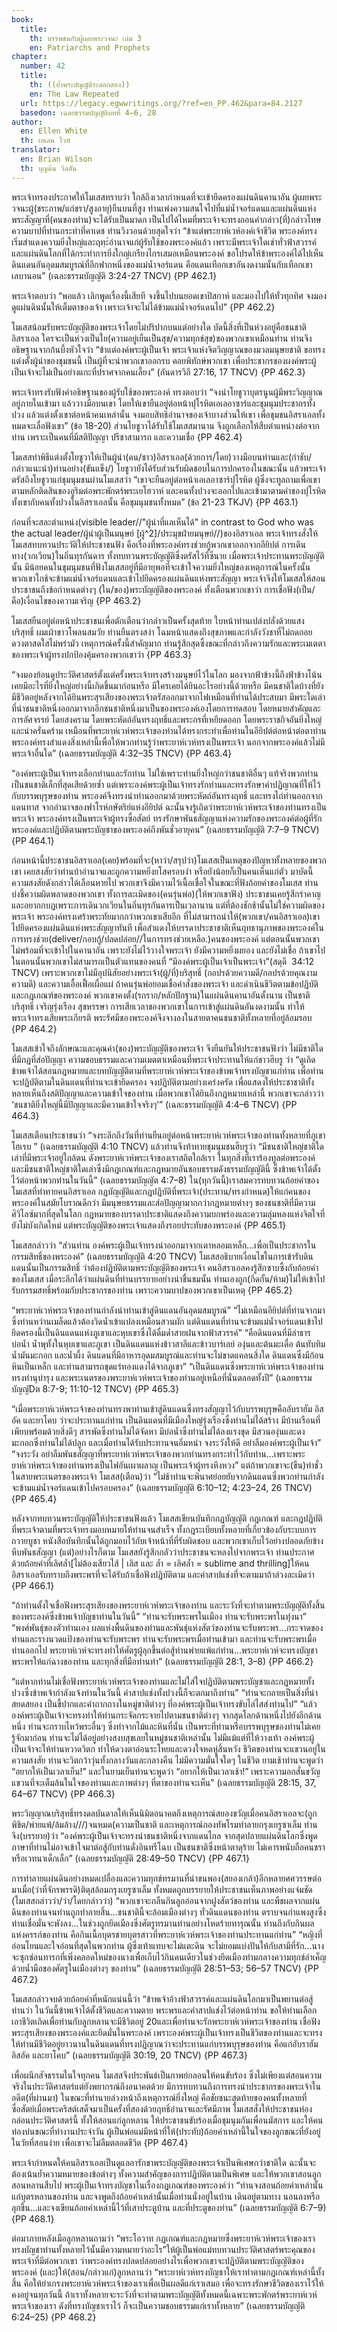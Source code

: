 ```yaml
---
book:
  title:
    th: บรรพชนกับผู้เผยพระวจนะ เล่ม 3
    en: Patriarchs and Prophets
chapter:
  number: 42
  title:
    th: ((ย้ำพระบัญญัติระลอกสอง))
    en: The Law Repeated
  url: https://legacy.egwwritings.org/?ref=en_PP.462&para=84.2127
  basedon: เฉลยธรรมบัญญัติบทที่ 4–6, 28
author:
  en: Ellen White
  th: เอเลน ไวท์
translator:
  en: Brian Wilson
  th: บุญต้น วิลสัน
---
```


พระเจ้าทรองประกาศให้โมเสสทราบว่า ใกล้ถึงเวลากำหนดที่จะเข้ายึดครองแผ่นดินคานาอัน ผู้เผยพระวจนะผู้(ชระภาพ/แก่ชรา/สูงอายุ)ยืนบนที่สูง ท่านเพ่งความสนใจไปที่แม่น้ำจอร์แดนและแผ่นดินแห่งพระสัญญาที่(คนของท่าน)จะได้รับเป็นมาดก เป็นไปได้ไหมที่พระเจ้าจะทรงถอนคำกล่าว(ที่)กล่าวโทษความบาปที่ท่านกระทำที่คาเดช  ท่านวิงวอนด้วยสุดใจว่า “ข้าแต่พระยาห์เวห์องค์เจ้าชีวิต พระองค์ทรงเริ่มสำแดงความยิ่งใหญ่และฤทฺะ์อำนาจแก่ผู้รับใช้ของพระองค์แล้ว เพราะมีพระเจ้าใดเช่าทั่วฟ้าสวรรค์และแผ่นดินโลกที่ได้กระทำการยิ่งใกญ่เกรียงไกรเสมอเหมือนพระองค์ ขอโปรดให้ข้าพระองค์ได้ไปเห็นดินแดนอันอุดมสมบูรณ์ที่อีกฟากหนึ่งของแม่น้ำจอร์แดน คือแดนเทือกเขาอันงดงามนั้นกับเทือกเขาเลบานอน” (เฉละธรรมบัญญัติ 3:24-27 TNCV) {PP 462.1}

พระเจ้าตอบว่า “พอแล้ว เลิกพูดเรื่องนี้เสียที จงขึ้นไปบนยอดเขาปิสกาห์ และมองไปให้ทั่วทุกทิศ จงมองดูแผ่นดินนั้นให้เต็มตาของเจ้า เพราะเจ้าจะไม่ได้ข้ามแม่น้ำจอร์แดนไป” {PP 462.2}

โมเสสน้อมรับพระบัญญัติของพระเจ้าโดยไม่ปริปากบนแต่อย่างใด บัดนี้สิ่งที่เป็นห่วงอยู่คือชนชาติอิสราเอล ใครจะเป็นห่วงเป็นใย(ความอยู่เย็นเป็นสุข/ความทุกข์สุข)ของพวกเขาเหมือนท่าน ท่านจึงอธิษฐานจากก้นบึ้งหัวใจว่า “ข้าแต่องค์พระผู้เป็นเจ้า พระเจ้าแห่งจิตวิญญาณของมวลมนุษยชาติ ขอทรงแต่งตั้งผู้นำของชุมชนนี้ เป็นผู้ที่จะนำพวกเขาออกรบ คอยพิทักษ์พวกเขา เพื่อประชากรของผงค์พระผู้เป็นเจ้าจะไม่เป็นอย่างแกะที่ปราศจากคนเลี้ยง” (กันดารวิถี 27:16, 17 TNCV) {PP 462.3}

พระเจ้าทรงรับฟังคำอธิษฐานของผู้รับใช้ของพระองค์ ทรงตอบว่า “จงนำโยชูวาบุตรนูนผู้มีพระวิญญาณอยู่ภายในเข้ามา แล้ววางมือบนเขา โดยให้เขายืนอยู่ต่อหน้าปุโรหิตเอเลอาซาร์และชุมนุมประชากรทั้งปวง แล้วแต่งตั้งเขาต่อหน้าคนเหล่านั้น จงมอบสิทธิอำนาจของเจ้าบางส่วนให้เขา เพื่อชุมชนอิสราเอลทั้งหมดจะเลื่อฟังเขา” (ข้อ 18-20) ส่วนโยชูวาได้รับใช้โมเสสมานาน จึงถูกเลือกให้สืบตำแหน่างต่อจากท่าน เพราะเป็นคนที่มีสติปัญญา ปรีชาสามารถ และความเชื่อ {PP 462.4}

โมเสสทำพิธีแต่งตั้งโยชูวาให้เป็นผู้นำ(คน/ชาว)อิสราเอล(ด้วยการ/โดย)วางมือบนท่านและ(กำชับ/กล่าวแนะนำ)ท่านอย่าง(ขันแข็ง/)  โยชูวายังได้รับส่วนรับผิดชอบในการปกครองในขณะนั้น แล้วพระเจ้าตรัสถึงโยชูวาแก่ชุมนุมชนผ่านโมเสสว่า “เขาจะยืนอยู่ต่อหน้าเอเลอาซาร์ปุโรหิต ผู้ซึ่งจะทูลถามเพื่อเขาตามหลักติดสินของอูริมต่อพระพักตร์พระเยโฮวาห์ และคนทั้งปวงจะออกไปและเข้ามาตามคำของปุโรหิต ทั้งเขากับคนทั้งปวงในอิสราเอลนั้น คือชุมนุมชนทั้งหมด” (ข้อ 21-23 TKJV) {PP 463.1}

ก่อนที่จะสละตำแหน่ง(visible leader//"ผู้นำที่แลเห็นได้" in contrast to God who was the actual leader/ผู้นำผู้เป็นมนุษย์ [ผู้^2]/ประมุขฝ่ายมนุษย์//)ของอิสราเอล พระเจ้าทรงสั่งให้โมเสสทบทวนประวัติให้ประชาชนฟัง คือเรื่องที่พระองค์ทรงช่วยกู้พวกเขาออกจากอียิปต์ การเดินทาง(วกเวียน)ในถิ่นทุรกันดาร ทั้งทบทวนพระบัญญัติซึ่งตรัสไว้ที่ซีนาย เมื่อพระเจ้าประทานพระบัญญัตินั้น มีน้อยคนในชุมนุมชนที่ฟังโมเสสอยู่ที่มีอายุพอที่จะเข้าใจความยิ่งใหญ่ของเหตุการณ์ในครั้งนั้น พวกเขาใกช้จะข้ามแม่น้ำจอร์แดนและเข้าไปยึดครองแผ่นดินแห่งพระสัญญา พระเจ้าจึงให้โมเสสให้สอนประชาชนถึงข้อกำหนดต่างๆ (ใน/ของ)พระบัญญัติของพระองค์ ทั้งเตือนพวกเขาว่า การเชื่อฟัง(เป็น/คือ)เงื่อนไขของความเจริญ  {PP 463.2}

โมเสสยืนอยู่ต่อหน้าประชาชนเพื่อตักเตือนว่ากล่าวเป็นครั้งสุดท้าย ใบหน้าท่านเปล่งปลั่งด้วยแสงบริสุทธิ์ ผมเผ้าขาวโพลนสมวัย ท่านยืนตรงสง่า โฉมหน้าแสดงถึงสุขภาพและกำลังวังชาที่ไม่ถดถอย ดวงตาสดใสไม่พร่ามัว เหตุการณ์ครั้งนี้สำคัญมาก ท่านรู้สึกสุดซึ้งขณะที่กล่าวถึงความรักและพระเมเตตาของพระเจ้าผู้ทรงปกป้องคุ้มครองพวกเขาว่า {PP 463.3}

“จงมองย้อนดูประวัติศาสตร์ตั้งแต่ครั้งพระเจ้าทรงสร้างมนุษย์ไว้ในโลก มองจากฟ้าข้างนี้ถึงฟ้าข้างโน้น เคยมีอะไรที่ยิ่งใหญ่อย่างนี้เกิดขึ้นมาก่อนหรือ มีใครเคยได้ยินอะไรอย่างนี้ด้วยหรือ มีคนชาติใดบ้างที่ยังมีชีวิตอยู่หลังจากได้ยินพระสุรเสียงของพระเจ้าตรัสออกมาจากไฟเหมือนที่ท่านได้ประสบมา มีพระใดเล่าที่นำชนชาติหนึ่งออกมาจากอีกชนชาติหนึ่งมาเป็นของพระองค์เองโดยการทดสอบ โดยหมายสำคัญและการอัศจรรย์ โดยสงคราม โดยพระหัตถ์อันทรงฤทธิ์และพระกรที่เหยียดออก โดยพระราชกิจอันยิ่งใหญ่และน่าครั่นคร้าม เหมือนที่พระยาห์เวห์พระเจ้าของท่านได้ทรงกระทำเพื่อท่านในอียิปต์ต่อหน้าต่อตาท่าน พระองค์ทรงสำแดงสิ่งเหล่านี้เพื่อให้พวกท่านรู้ว่าพระยาห์เวห์ทรงเป็นพระเจ้า นอกจากพระองค์แล้วไม่มีพระเจ้าอื่นใด” (เฉลยธรรมบัญญัติ 4:32–35 TNCV) {PP 463.4}

“องค์พระผู้เป็นเจ้าทรงเลือกท่านและรักท่าน ไม่ใช่เพราะท่านยิ่งใหญ่กว่าชนชาติอื่นๆ แท้จริงพวกท่านเป็นชนชาติเล็กที่สุดเสียด้วยซ้ำ แต่เพราะองค์พระผู้เป็นเจ้าทรงรักท่านและทรงรักษาคำปฏิญาณที่ให้ไว้กับบรรพบุรุษของท่าน พระองค์จึงทรงนำท่านออกมาด้วยพระหัตถ์อันทรงฤทธิ์ และทรงไถ่ท่านออกจากแดนทาส จากอำนาจของฟาโรห์กษัตริย์แห่งอียิปต์ ฉะนั้นจงรู้เถิดว่าพระยาห์เวห์พระเจ้าของท่านทรงเป็นพระเจ้า พระองค์ทรงเป็นพระเจ้าผู้ทรงซื่อสัตย์ ทรงรักษาพันธสัญญาแห่งความรักของพระองค์ต่อผู้ที่รักพระองค์และปฏิบัติตามพระบัญชาของพระองค์ถึงพันชั่วอายุคน” (เฉลยธรรมบัญญัติ 7:7–9 TNCV) {PP 464.1}

ก่อนหน้านี้ประชาชนอิสราเอล(เคย)พร้อมที่จะ(หาว่า/สรุปว่า)โมเสสเป็นเหตุของปัญหาทั้งหลายของพวกเขา เคยสงสัยว่าท่านบ้าอำนาจและถูกความหยิ่งยโสครอบงำ หรือยังน้อยก็เป็นคนเห็นแก่ตัว มาบัดนี้ความสงสัยดังกล่าวได้เลือนหายไป พวกเขาจึงมีความไว้เนื้อเชื่อใจในขณะที่ฟังถ้อยคำของโมเสส ท่านบ่งชี้ความผิดพลาดของพวกเขา ทั้งการละเมิดของ(คนรุ่นพ่อ)(ให้พวกเขาฟัง) ประชาชนเคยรู้สึกรำคาญและอยากกบฏเพราะการเดินวกเวียนในถิ่นทุรกันดารเป็นเวลานาน แต่ที่ต้องชักช้านั้นไม่ใช่ความผิดของพระเจ้า พระองค์ทรงเศร้าพระทัยมากกว่าพวกเขาเสียอีก ที่ไม่สามารถนำให้(พวกเขา/คนอิสราเอล)เขาไปยึดครองแผ่นดินแห่งพระสัญญาทันที เพื่อสำแดงให้บรรดาประชาชาติเห็นฤทธานุภาพของพระองค์ในการทรงช่วย(deliver/กอบกู้/ปลดปล่อย//ในการทรงช่วยเหลือ.)คนของพระองค์ แต่ตอนนั้นพวกเขาไม่พร้อมที่จะเข้าไปในคานาอัน เพราะยังไม่ไว้วางใจพระเจ้า ยังมีความหยิ่งผยอง และยังไม่เชื่อ ถ้าเขาไปในตอนนั้นพวกเขาไม่สามารถเป็นตัวแทนของคนที่ “มีองค์พระผู้เป็นเจ้าเป็นพระเจ้า”(สดุดี  34:12 TNCV) เพราะพวกเขาไม่มีอุปนิสัยอย่างพระเจ้า(ผู้/ที่)บริสุทธิ์ (กอปรด้วยความดี/กอปรด้วยคุณงามความดี) และความเอื้อเฟื้อเผื่อแผ่ ถ้าคนรุ่นพ่อยอมเชื่อคำสั่งของพระเจ้า และดำเนินชีวิตตามข้อปฏิบัติและกฎเกณฑ์ของพระองค์ พวกเขาคงตั้ง(รกราก/หลักปักฐาน)ในแผ่นดินคานาอันตั้งนาน เป็นชาติบริสุทธิ์ เจริญรุ่งเรือง สุขหรรษา การเสียเวลาของพวกเขาในการเข้าสู่แผ่นดินอันงดงามนั้น ทำให้พระเจ้าทรงเสียพระเกียรติ พระรัศมีของพระองค์จึงจางลงในสายตาคนชนชาติทั้งหลายที่อยู่ล้อมรอบ {PP 464.2}

โมเสสเข้าใจถึงลักษณะและคุณค่า(ของ)พระบัญญัติของพระเจ้า จึงยืนยันให้ประชาชนฟังว่า ไม่มีชาติใดที่มีกฏที่ส่อปัญญา ความชอบธรรมและความเมตตาเหมือนที่พระเจ้าประทานให้แก่ชาวฮีบรู ว่า “ดูเถิด ข้าพเจ้าได้สอนกฎหมายและบทบัญญัติตามที่พระยาห์เวห์พระเจ้าของข้าพเจ้าทรงบัญชาแก่ท่าน เพื่อท่านจะปฏิบัติตามในดินแดนที่ท่านจะเข้ายึดครอง จงปฏิบัติตามอย่างเคร่งครัด เพื่อแสดงให้ประชาชาติทั้งหลายเห็นถึงสติปัญญาและความเข้าใจของท่าน เมื่อพวกเขาได้ยินถึงกฎหมายเหล่านี้ พวกเขาจะกล่าวว่า ‘ชนชาติยิ่งใหญ่นี้มีปัญญาและมีความเข้าใจจริงๆ’” (เฉละธรรมบัญญัติ 4:4–6 TNCV) {PP 464.3}

โมเสสเตือนประชาชนว่า “จงระลึกถึงวันที่ท่านยืนอยู่ต่อหน้าพระยาห์เวห์พระเจ้าของท่านทั้งหลายที่ภูเขาโฮเรบ ” (เฉลยธรรมบัญญัติ 4:10 TNCV) แล้วท่านจึงท้าทายชุมนุมชนฮีบรูว่า “มีชนชาติใหญ่ชาติใดเล่าที่มีพระเจ้าอยู่ใกล้ตน ดังพระยาห์เวห์พระเจ้าของเราสถิตใกล้เรา ในทุกสิ่งที่เราร้องทูลต่อพระองค์ และมีชนชาติใหญ่ชาติใดเล่าซึ่งมีกฎเกณฑ์และกฎหมายอันชอบธรรมดังธรรมบัญญัตินี้ ซึ่งข้าพเจ้าได้ตั้งไว้ต่อหน้าพวกท่านในวันนี้” (เฉลยธรรมบัญญัต 4:7–8) ใน(ทุกวันนี้)เราสมควรทบทวนถ้อยคำของโมเสสที่ท่าทายคนอิสราเอล กฎบัญญัติและกฎปฏิบัติที่พระเจ้า(ประทาน/ทรงกำหนด)ให้แก่คนของพระองค์ในสมัยโบราณดีกว่า มีมนุษยธรรมและส่อปัญญามากกว่ากฎหมายต่างๆ ของชนชาติที่มีความศิวิไลซ์มากที่สุดในโลก กฎหมายของบรรดาประชาติแสดงถึงความบกพร่องและความลุ่มหลงแห่งจิตใจที่ยังไม่บังเกิดใหม่ แต่พระบัญญัติของพระเจ้าแสดงถึงรอยประทับของพระองค์ {PP 465.1}

โมเสสกล่าวว่า “ส่วนท่าน องค์พระผู้เป็นเจ้าทรงนำออกมาจากเตาหลอมเหล็ก...เพื่อเป็นประชากรในกรรมสิทธิ์ของพระองค์” (เฉลยธรรมบัญญัติ 4:20 TNCV) โมเสสอธิบายเงื่อนไขในการเข้ารับดินแดนนั้นเป็นกรรมสิทธิ์ ว่าต้องปฏิบัติตามพระบัญญัติของพระเจ้า  คนอิสราเอลคงรู้สึกซาบซึ้งกับถ้อยคำของโมเสส เมื่อระลึกได้ว่าแผ่นดินที่ท่านบรรยายอย่างน่าชื่นชมนั้น ท่านเองถูก(กีดกั้น/ห้าม)ไม่ให้เข้าไปรับกรรมสทธิ์พร้อมกับประชากรของท่าน เพราะความบาปของพวกเขาเป็นเหตุ {PP 465.2}

“พระยาห์เวห์พระเจ้าของท่านกำลังนำท่านเข้าสู่ดินแดนอันอุดมสมบูรณ์” “ไม่เหมือนอียิปต์ที่ท่านจากมา ซึ่งท่านหว่านเมล็ดแล้วต้องวิดน้ำเข้าแปลงเหมือนสวนผัก แต่ดินแดนที่ท่านจะข้ามแม่น้ำจอร์แดนเข้าไปยึดครองนี้เป็นดินแดนแห่งภูเขาและหุบเขาซึ่งได้ดื่มด่ำสายฝนจากฟ้าสวรรค์” “คือดินแดนที่มีลำธาร บ่อน้ำ น้ำพุทั้งในหุบเขาและภูเขา เป็นดินแดนแห่งข้าวสาลีและข้าวบาร์เลย์ องุ่นและต้นมะเดื่อ ต้นทับทิม น้ำมันมะกอก และน้ำผึ้ง ดินแดนที่มีอาหารอุดมสมบูรณ์และท่านจะไม่ขาดแคลนสิ่งใด ดินแดนซึ่งมีก้อนหินเป็นเหล็ก และท่านสามารถขุดแร่ทองแดงได้จากภูเขา” “เป็นดินแดนซึ่งพระยาห์เวห์พระเจ้าของท่านทรงทำนุบำรุง และพระเนตรของพระยาห์เวห์พระเจ้าของท่านอยู่เหนือที่นั่นตลอดทั้งปี” (เฉลยธรรมบัญญัDต 8:7-9; 11:10-12 TNCV) {PP 465.3}

“เมื่อพระยาห์เวห์พระเจ้าของท่านทรงพาท่านเข้าสู่ดินแดนซึ่งทรงสัญญาไว้กับบรรพบุรุษคืออับราฮัม อิสอัค และยาโคบ ว่าจะประทานแก่ท่าน เป็นดินแดนที่มีเมืองใหญ่รุ่งเรืองซึ่งท่านไม่ได้สร้าง มีบ้านเรือนที่เพียบพร้อมด้วยสิ่งดีๆ สารพัดซึ่งท่านไม่ได้จัดหา มีบ่อน้ำซึ่งท่านไม่ได้ลงแรงขุด มีสวนองุ่นและดงมะกอกซึ่งท่านไม่ได้ปลูก และเมื่อท่านได้รับประทานจนอิ่มหนำ จงระวังให้ดี อย่าลืมองค์พระผู้เป็นเจ้า” “จงระวัง อย่าลืมพันธสัญญาที่พระยาห์เวห์พระเจ้าของพวกท่านทรงกระทำไว้กับท่าน...เพราะพระยาห์เวห์พระเจ้าของท่านทรงเป็นไฟอันเผาผลาญ เป็นพระเจ้าผู้ทรงหึงหวง” แต่ถ้าพวกเขาจะ(ขืน)ทำชั่วในสายพระเนตรของพระเจ้า โมเสส(เตือน)ว่า “ไม่ช้าท่านจะพินาศย่อยยับจากดินแดนซึ่งพวกท่านกำลังจะข้ามแม่น้ำจอร์แดนเข้าไปครอบครอง” (เฉลยธรรมบัญญัติ 6:10–12; 4:23–24, 26 TNCV) {PP 465.4}

หลังจากทบทวนพระบัญญัติให้ประชาชนฟังแล้ว โมเสสเขียนบันทึกกฏบัญญัติ กฎเกณฑ์ และกฎปฏิบัติที่พระเจ้าตามที่พระเจ้าทรงมอบหมายให้ท่านจนสำเร็จ ทั้งกฎระเบียบทั้งหลายที่เกี่ยวข้องกับระบบการถวายบูชา หนังสือบันทึกนั้นได้ถูกมอบไว้กับเจ้าหน้าที่ที่รับผิดชอบ และพวกเขาเก็บไว้อย่างปลอดภัยข้างหีบพันธสัญญา (แต่)อย่างไรก็ตาม โมเสสยังรู้สึกกลัวว่าประชาชนจะหลงไปจากพระเจ้า ท่านประกาศด้วยถ้อยคำที่เลิศล้ำ[ไม่ต้องเสียวไส้ | เลิส และ ล้ำ = เลิศล้ำ = sublime and thrilling]ให้คนอิสราเอลรับทราบถึงพระพรที่จะได้รับถ้าเชื่อฟังปฏิบัติตาม และคำสาปแช่งที่จะตามมาถ้าล่วงละเมิดว่า {PP 466.1}

“ถ้าท่านตั้งใจเชื่อฟังพระสุรเสียงของพระยาห์เวห์พระเจ้าของท่าน และระวังที่จะทำตามพระบัญญัติทั้งสิ้นของพระองค์ซึ่งข้าพเจ้าบัญชาท่านในวันนี้” “ท่านจะรับพระพรในเมือง ท่านจะรับพระพรในทุ่งนา” “พงศ์พันธุ์ของตัวท่านเอง ผลแห่งพื้นดินของท่านและพันธุ์แห่งสัตว์ของท่านจะรับพระพร...กระจาดของท่านและรางนวดแป้งของท่านจะรับพระพร ท่านจะรับพระพรเมื่อท่านเข้ามา และท่านจะรับพระพรเมื่อท่านออกไป พระยาห์เวห์จะทรงทำให้ศัตรูผู้ลุกขึ้นต่อสู้ท่านพ่ายแพ้แก่ท่าน...พระยาห์เวห์จะทรงบัญชาพระพรให้แก่ฉางของท่าน และทุกสิ่งที่มือท่านทำ” (เฉลยธรรมบัญญัติ 28:1, 3–8) {PP 466.2}

“แต่หากท่านไม่เชื่อฟังพระยาห์เวห์พระเจ้าของท่านและไม่ใส่ใจปฏิบัติตามพระบัญชาและกฎหมายทั้งปวงซึ่งข้าพเจ้ากำลังแจ้งท่านในวันนี้ คำสาปแช่งทั้งปวงนี้ก็จะตกมาถึงท่าน” “ท่านจะกลายเป็นสิ่งที่น่าสยดสยอง เป็นขี้ปากและคำถากถางในหมู่ชาติต่างๆ ที่องค์พระผู้เป็นเจ้าทรงขับไล่ไสส่งท่านไป” “แล้วองค์พระผู้เป็นเจ้าจะทรงทำให้ท่านกระจัดกระจายไปตามชนชาติต่างๆ จากสุดโลกด้านหนึ่งไปยังอีกด้านหนึ่ง ท่านจะกราบไหว้พระอื่นๆ ซึ่งทำจากไม้และหินที่นั่น เป็นพระที่ท่านหรือบรรพบุรุษของท่านไม่เคยรู้จักมาก่อน ท่านจะไม่ได้อยู่อย่างสงบสุขเลยในหมู่ชนชาติเหล่านั้น ไม่มีแม้แต่ที่ให้วางเท้า องค์พระผู้เป็นเจ้าจะให้ท่านหวาดวิตก ทำให้ดวงตาอ่อนระโหยและดวงใจหดหู่สิ้นหวัง ชีวิตของท่านจะแขวนอยู่ในความสงสัย ท่านจะวิตกว้าวุ่นทั้งกลางวันและกลางคืน ไม่มีความมั่นใจใดๆ ในชีวิต ยามเช้าท่านจะพูดว่า “อยากให้เป็นเวลาเย็น!” และในยามเย็นท่านจะพูดว่า “อยากให้เป็นเวลาเช้า!” เพราะความอกสั่นขวัญแขวนที่จะเต็มล้นในใจของท่านและภาพต่างๆ ที่ตาของท่านจะเห็น” (เฉลยธรรมบัญญัติ 28:15, 37, 64–67 TNCV) {PP 466.3}

พระวิญญาณบริสุทธิ์ทรงดลบันดาลให้เห็นนิมิตอนาคตถึงเหตุการณ์สยองขวัญเมื่อคนอิสราเอลจะ(ถูกพิชิต/พ่ายแพ้/ล้มล้าง///)จนหมด(ความเป็นชาติ และเหตุการณ์กองทัพโรมทำลายกรุงเยรูซาเล็ม ท่านจึง(บรรยาย)ว่า “องค์พระผู้เป็นเจ้าจะทรงนำชนชาติหนึ่งจากแดนไกล จากสุดปลายแผ่นดินโลกซึ่งพูดภาษาที่ท่านไม่อาจเข้าใจมาต่อสู้กับท่านดั่งอินทรีโฉบ เป็นชนชาติซึ่งหน้าตาดุร้าย ไม่เคารพนับถือคนชราหรือเวทนาเด็กเล็ก” (เฉลยธรรมบัญญัติ 28:49–50 TNCV) {PP 467.1}

การทำลายแผ่นดินอย่างหมดเปลื่องและความทุกข์ทรมานที่น่าขนพอง(สยองเกล้า)อีกหลายศศวรรษต่อมาเมื่อ(ว่าที่จักรพรรดิ)ติตุสล้อมกรุงเยรูซาเล็ม ทั้งหมดถูกบรรยายให้ประชาชนเห็นภาพอย่างแจ่มชัด (โมเสสกล่าวว่า/ว่า/โดยกล่าวว่า) “พวกเขาจะกลืนกินลูกอ่อนจากฝูงสัตว์ของท่าน และพืชผลจากแผ่นดินของท่านจนท่านถูกทำลายสิ้น...ชนชาตินี้จะล้อมเมืองต่างๆ ทั่วดินแดนของท่าน ตราบจนกำแพงสูงซึ่งท่านเชื่อมั่นจะพังลง...ในช่วงถูกยึดเมืองซึ่งศัตรูทรมานท่านอย่างโหดร้ายทารุณนั้น ท่านถึงกับกินผลแห่งครรภ์ของท่าน คือกินเนื้อบุตรชายบุตรสาวที่พระยาห์เวห์พระเจ้าของท่านประทานแก่ท่าน” “หญิงที่อ่อนโยนและใจอ่อนที่สุดในพวกท่าน ผู้ซึ่งเท้าแทบจะไม่แตะดิน จะไม่ยอมแบ่งปันให้กับสามีที่รัก...นางจะซุกซ่อนทารกที่เพิ่งคลอดใหม่ของนางเพื่อเก็บไว้กินคนเดียวในช่วงยึดเมืองท่ามกลางความทุกข์ลำเค็ญด้วยน้ำมือของศัตรูในเมืองต่างๆ ของท่าน” (เฉลยธรรมบัญญัติ 28:51–53; 56–57 TNCV) {PP 467.2}

โมเสสกล่าวจบด้วยถ้อยคำที่หนักแน่นนี้ว่า “ข้าพเจ้าอ้างฟ้าสวรรค์และแผ่นดินโลกมาเป็นพยานต่อสู้ท่านว่า ในวันนี้ข้าพเจ้าได้ตั้งชีวิตและความตาย พระพรและคำสาปแช่งไว้ต่อหน้าท่าน ขอให้ท่านเลือกเอาชีวิตเถิดเพื่อท่านกับลูกหลานจะมีชีวิตอยู่ 20และเพื่อท่านจะรักพระยาห์เวห์พระเจ้าของท่าน เชื่อฟังพระสุรเสียงของพระองค์และยึดมั่นในพระองค์ เพราะองค์พระผู้เป็นเจ้าทรงเป็นชีวิตของท่านและจะทรงให้ท่านมีชีวิตอยู่ยาวนานในดินแดนที่ทรงปฏิญาณว่าจะประทานแก่บรรพบุรุษของท่าน คือแก่อับราฮัม อิสอัค และยาโคบ” (เฉลยธรรมบัญญัติ 30:19, 20 TNCV) {PP 467.3}

เพื่อผนึกสัจธรรมในใจทุกคน โมเสสจึงประพันธ์เป็นกาพย์กลอนให้คนขับร้อง ซึ่งไม่เพียงแต่สอนความจริงในประวัติศาสตร์แต่ยังพยากรณ์ถึงอนาคตด้วย มีการทบทวนถึงการทรงนำประชากรของพระเจ้าในอดีต(ที่ผ่านมา) ในขณะที่ทำนายล่วงหน้าถึงเหตุการณ์ยิ่งใหญ่ คือชัยชนะสุดท้ายของคนทั้งหลายที่ซื่อสัตย์เมื่อพระคริสต์เสด็จมาเป็นครั้งที่สองด้วยฤทธิ์อำนาจและรัศมีภาพ โมเสสสั่งให้ประชาชนท่องกล่อนประวัติศาสตร์นี้ ทั้งให้สอนแก่ลูกหลาน ให้ประชาชนขับร้องเมื่อชุมนุมกันเพื่อนมัสการ และให้คนท่องบ่นขณะที่ทำงานประจำวัน ผู้เป็นพ่อแม่มีหน้าที่ให้(ประทับ)ถ้อยคำเหล่านี้ในใจของลูกขณะที่ยังอยู่ในวัยที่สอนง่าย เพื่อเขาจะไม่ลืมตลอดชีวิต {PP 467.4}

พระเจ้ากำหนดให้คนอิสราเอลเป็นดูแลอารักขาพระบัญญัติของพระเจ้าเป็นพิเศษกว่าชาติใด ฉะนั้นจะต้องเน้นย้ำความหมายของข้อต่างๆ ทั้งความสำคัญของการปฏิบัติตามเป็นพิเศษ และให้พวกเขาสอนลูกสอนหลานสืบไป พระผู้เป็นเจ้าทรงบัญชาในเรื่องกฎเกณฑ์ของพระองค์ว่า “ท่านจงสอนถ้อยคำเหล่านั้นแก่บุตรหลานของท่าน และจงพูดถึงถ้อยคำเหล่านั้นเมื่อท่านนั่งอยู่ในบ้าน เดินอยู่ตามทาง นอนลงหรือลุกขึ้น...และจงเขียนถ้อยคำเหล่านี้ไว้ที่เสาประตูบ้าน และที่ประตูของท่าน” (เฉลยธรรมบัญญัติ 6:7–9) {PP 468.1}

ต่อมาภายหลังเมือลูกหลานถามว่า “พระโอวาท กฎเกณฑ์และกฎหมายซึ่งพระยาห์เวห์พระเจ้าของเราทรงบัญชาท่านทั้งหลายไว้นั้นมีความหมายว่าอะไร”ให้ผู้เป็นพ่อแม่ทบทวนประวัติศาสตร์พระคุณของพระเจ้าที่มีต่อพวกเขา ว่าพระองค์ทรงปลดปล่อยอย่างไรเพื่อพวกเขาจะปฏิบัติตามพระบัญญัติของพระองค์ (และ)ให้(สอน/กล่าวแก่)ลูกหลานว่า “พระยาห์เวห์ทรงบัญชาให้เราทำตามกฎเกณฑ์เหล่านี้ทั้งสิ้น คือให้ยำเกรงพระยาห์เวห์พระเจ้าของเราเพื่อเป็นผลดีแก่เราเสมอ เพื่อจะทรงรักษาชีวิตของเราไว้ให้คงอยู่จนทุกวันนี้ ถ้าเราทั้งหลายจะระวังที่จะทำตามพระบัญญัติทั้งหมดนี้เฉพาะพระพักตร์พระยาห์เวห์พระเจ้าของเรา ดังที่ทรงบัญชาเราไว้ ก็จะเป็นความชอบธรรมแก่เราทั้งหลาย” (เฉลยธรรมบัญญัติ 6:24–25) {PP 468.2}
